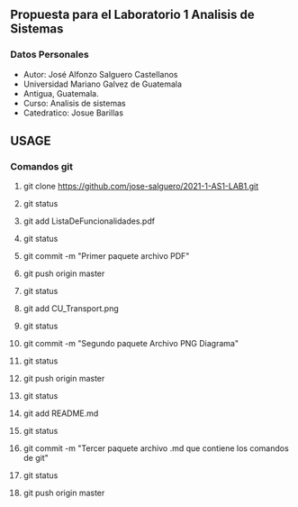 ## Propuesta para el Laboratorio 1 Analisis de Sistemas

### Datos Personales

- Autor: José Alfonzo Salguero Castellanos
- Universidad Mariano Galvez de Guatemala
- Antigua, Guatemala.
- Curso: Analisis de sistemas
- Catedratico: Josue Barillas

## USAGE 
### Comandos git 

1. git clone https://github.com/jose-salguero/2021-1-AS1-LAB1.git

2. git status

3. git add ListaDeFuncionalidades.pdf

4. git status

5. git commit -m "Primer paquete archivo PDF"

6. git push origin master

7. git status

8. git add CU_Transport.png

9. git status

10. git commit -m "Segundo paquete Archivo PNG Diagrama"

11. git status

12. git push origin master

13. git status

14. git add README.md

15. git status

16. git commit -m "Tercer paquete archivo .md que contiene los comandos de git"

17. git status

18. git push origin master

